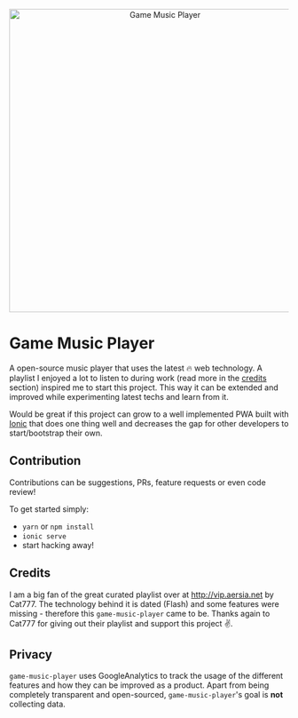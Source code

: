 <p align="center">
  <a href="https://gamemusicplayer.io">
    <img alt="Game Music Player" src="https://github.com/zwacky/game-music-player/blob/master/src/assets/logo/gamemusicplayer-logo-full.png?raw=true" width="546">
  </a>
</p>

# Game Music Player

A open-source music player that uses the latest 🔥 web technology.
A playlist I enjoyed a lot to listen to during work (read more in the [credits](#credits) section) inspired me to start this project. This way it can be extended and improved while experimenting latest techs and learn from it.

Would be great if this project can grow to a well implemented PWA built with [Ionic](https://ionicframework.com/) that does one thing well and decreases the gap for other developers to start/bootstrap their own.


## Contribution

Contributions can be suggestions, PRs, feature requests or even code review!

To get started simply:
- `yarn` or `npm install`
- `ionic serve`
- start hacking away!


## Credits

I am a big fan of the great curated playlist over at http://vip.aersia.net by Cat777. The technology behind it is dated (Flash) and some features were missing - therefore this `game-music-player` came to be. Thanks again to Cat777 for giving out their playlist and support this project ✌️.


## Privacy

`game-music-player` uses GoogleAnalytics to track the usage of the different features and how they can be improved as a product. Apart from being completely transparent and open-sourced, `game-music-player`'s goal is **not** collecting data.
